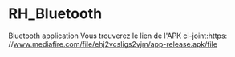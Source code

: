 # RH_Bluetooth
Bluetooth application
Vous trouverez le lien de  l'APK ci-joint:https:  //www.mediafire.com/file/ehj2vcsligs2vjm/app-release.apk/file
